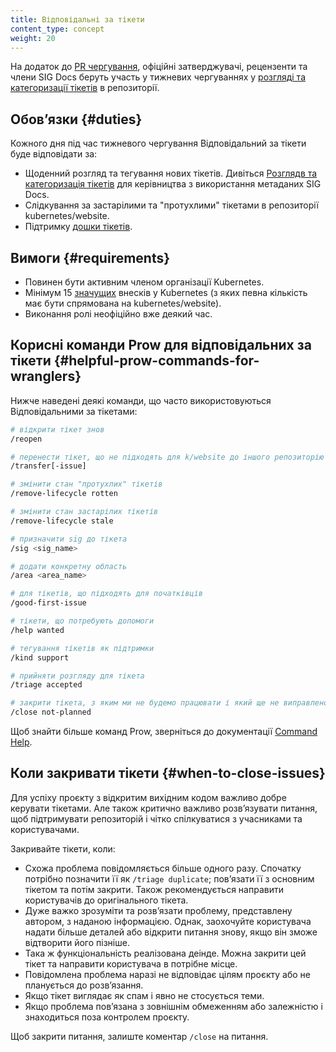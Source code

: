 ```yaml
---
title: Відповідальні за тікети
content_type: concept
weight: 20
---
```


<!-- overview -->

На додаток до [PR чергування](/uk/docs/contribute/participate/pr-wranglers), офіційні затверджувачі, рецензенти та члени SIG Docs беруть участь у тижневих чергуваннях у [розгляді та категоризації тікетів](/uk/docs/contribute/review/for-approvers/#triage-and-categorize-issues) в репозиторії.

<!-- body -->

## Обовʼязки {#duties}

Кожного дня під час тижневого чергування Відповідальний за тікети буде відповідати за:

- Щоденний розгляд та тегування нових тікетів. Дивіться [Розглядв та категоризація тікетів](/uk/docs/contribute/review/for-approvers/#triage-and-categorize-issues) для керівництва з використання метаданих SIG Docs.
- Слідкування за застарілими та "протухлими" тікетами в репозиторії kubernetes/website.
- Підтримку [дошки тікетів](https://github.com/orgs/kubernetes/projects/72/views/1).

## Вимоги {#requirements}

- Повинен бути активним членом організації Kubernetes.
- Мінімум 15 [значущих](https://www.kubernetes.dev/docs/guide/pull-requests/#trivial-edits) внесків у Kubernetes (з яких певна кількість має бути спрямована на kubernetes/website).
- Виконання ролі неофіційно вже деякий час.

## Корисні команди Prow для відповідальних за тікети {#helpful-prow-commands-for-wranglers}

Нижче наведені деякі команди, що часто використовуються Відповідальними за тікетами:

```bash
# відкрити тікет знов
/reopen

# перенести тікет, що не підходять для k/website до іншого репозиторію
/transfer[-issue]

# змінити стан "протухлих" тікетів
/remove-lifecycle rotten

# змінити стан застарілих тікетів
/remove-lifecycle stale

# призначити sig до тікета
/sig <sig_name>

# додати конкретну область
/area <area_name>

# для тікетів, що підходять для початківців
/good-first-issue

# тікети, що потребують допомоги
/help wanted

# тегування тікетів як підтримки
/kind support

# прийняти розгляду для тікета
/triage accepted

# закрити тікета, з яким ми не будемо працювати і який ще не виправлено
/close not-planned
```

Щоб знайти більше команд Prow, зверніться до документації [Command Help](https://prow.k8s.io/command-help).

## Коли закривати тікети {#when-to-close-issues}

Для успіху проєкту з відкритим вихідним кодом важливо добре керувати тікетами. Але також критично важливо розвʼязувати питання, щоб підтримувати репозиторій і чітко спілкуватися з учасниками та користувачами.

Закривайте тікети, коли:

- Схожа проблема повідомляється більше одного разу. Спочатку потрібно позначити її як `/triage duplicate`; повʼязати її з основним тікетом та потім закрити. Також рекомендується направити користувачів до оригінального тікета.
- Дуже важко зрозуміти та розвʼязати проблему, представлену автором, з наданою інформацією. Однак, заохочуйте користувача надати більше деталей або відкрити питання знову, якщо він зможе відтворити його пізніше.
- Така ж функціональність реалізована деінде. Можна закрити цей тікет та направити користувача в потрібне місце.
- Повідомлена проблема наразі не відповідає цілям проєкту або не планується до розвʼязання.
- Якщо тікет виглядає як спам і явно не стосується теми.
- Якщо проблема повʼязана з зовнішнім обмеженням або залежністю і знаходиться поза контролем проєкту.


Щоб закрити питання, залиште коментар `/close` на питання.
